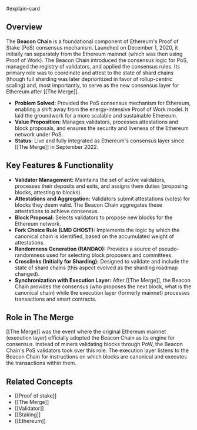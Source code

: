 #explain-card

## Overview

The **Beacon Chain** is a foundational component of Ethereum's Proof of Stake (PoS) consensus mechanism. Launched on December 1, 2020, it initially ran separately from the Ethereum mainnet (which was then using Proof of Work). The Beacon Chain introduced the consensus logic for PoS, managed the registry of validators, and applied the consensus rules. Its primary role was to coordinate and attest to the state of shard chains (though full sharding was later deprioritized in favor of rollup-centric scaling) and, most importantly, to serve as the new consensus layer for Ethereum after [[The Merge]].

- **Problem Solved:** Provided the PoS consensus mechanism for Ethereum, enabling a shift away from the energy-intensive Proof of Work model. It laid the groundwork for a more scalable and sustainable Ethereum.
- **Value Proposition:** Manages validators, processes attestations and block proposals, and ensures the security and liveness of the Ethereum network under PoS.
- **Status:** Live and fully integrated as Ethereum's consensus layer since [[The Merge]] in September 2022.

## Key Features & Functionality

- **Validator Management:** Maintains the set of active validators, processes their deposits and exits, and assigns them duties (proposing blocks, attesting to blocks).
- **Attestations and Aggregation:** Validators submit attestations (votes) for blocks they deem valid. The Beacon Chain aggregates these attestations to achieve consensus.
- **Block Proposal:** Selects validators to propose new blocks for the Ethereum network.
- **Fork Choice Rule (LMD GHOST):** Implements the logic by which the canonical chain is identified, based on the accumulated weight of attestations.
- **Randomness Generation (RANDAO):** Provides a source of pseudo-randomness used for selecting block proposers and committees.
- **Crosslinks (Initially for Sharding):** Designed to validate and include the state of shard chains (this aspect evolved as the sharding roadmap changed).
- **Synchronization with Execution Layer:** After [[The Merge]], the Beacon Chain provides the consensus (who proposes the next block, what is the canonical chain) while the execution layer (formerly mainnet) processes transactions and smart contracts.

## Role in The Merge

[[The Merge]] was the event where the original Ethereum mainnet (execution layer) officially adopted the Beacon Chain as its engine for consensus. Instead of miners validating blocks through PoW, the Beacon Chain's PoS validators took over this role. The execution layer listens to the Beacon Chain for instructions on which blocks are canonical and executes the transactions within them.

## Related Concepts

- [[Proof of stake]]
- [[The Merge]]
- [[Validator]]
- [[Staking]]
- [[Ethereum]]
